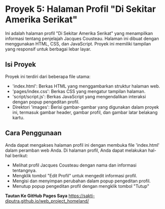 # Proyek 5: Halaman Profil "Di Sekitar Amerika Serikat"

Ini adalah halaman profil "Di Sekitar Amerika Serikat" yang menampilkan informasi tentang penjelajah Jacques Cousteau. Halaman ini dibuat dengan menggunakan HTML, CSS, dan JavaScript. Proyek ini memiliki tampilan yang responsif untuk berbagai lebar layar.

## Isi Proyek
Proyek ini terdiri dari beberapa file utama:

- 'index.html': Berkas HTML yang menggambarkan struktur halaman web.
- 'pages/index.css': Berkas CSS yang mengatur tampilan halaman.
- 'script/script.js': Berkas JavaScript yang mengendalikan interaksi dengan popup pengeditan profil.
- Direktori 'images': Berisi gambar-gambar yang digunakan dalam proyek ini, termasuk gambar header, gambar profil, dan gambar latar belakang kartu.

## Cara Penggunaan
Anda dapat mengakses halaman profil ini dengan membuka file 'index.html' dalam peramban web Anda. Di halaman profil, Anda dapat melakukan hal-hal berikut:

- Melihat profil Jacques Cousteau dengan nama dan informasi tentangnya.
- Mengklik tombol "Edit Profil" untuk mengedit informasi profil.
- Mengisi dan menyimpan perubahan dalam popup pengeditan profil.
- Menutup popup pengeditan profil dengan mengklik tombol "Tutup"

**Tautan Ke GitHub Pages Saya**
https://sakti-diputra.github.io/web_project_homeland/
